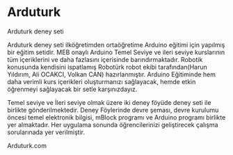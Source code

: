 # Arduturk
Arduturk deney seti

Arduturk deney seti ilköğretimden ortaöğretime Arduino eğitimi için yapılmış bir eğitim setidir.
MEB onaylı Arduino Temel Seviye ve ileri seviye kurslarının tüm içeriklerini ve daha fazlasını içerisinde
barındırmaktadır. Robotik konusunda kendisini ispatlamış Robotürk robot ekibi tarafından(Harun Yıldırım,
Ali OCAKCI, Volkan CAN) hazırlanmıştır. Arduino Eğitiminde hem daha verimli kurs içerikleri oluşturmanızı
sağlayacak, hemde etkin öğrenmeyi sağlayacak bir setle karşınızdayız.

Temel seviye ve İleri seviye olmak üzere iki deney föyüde deney seti ile birlikte gönderilmektedir.
Deney Föylerinde devre şeması, devre kurulumu öncesi temel elektronik bilgisi, mBlock programı ve Arduino programı
birlikte yer almaktadır. Her uygulama sonunda öğrencilerinizi geliştirecek çalışma sorularınada yer verilmiştir.

Arduturk.com
